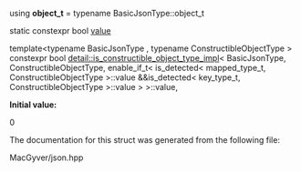 <div id="structdetail_1_1is__constructible__object__type__impl_3_01_basic_json_type_00_01_constructible_oe3af2486927b63ecadb7a7d2ea385f2a">

</div>

<span id="structdetail_1_1is__constructible__object__type__impl_3_01_basic_json_type_00_01_constructible_oe3af2486927b63ecadb7a7d2ea385f2a"
label="structdetail_1_1is__constructible__object__type__impl_3_01_basic_json_type_00_01_constructible_oe3af2486927b63ecadb7a7d2ea385f2a"></span>

<div class="DoxyCompactItemize">

<span id="structdetail_1_1is__constructible__object__type__impl_3_01_basic_json_type_00_01_constructible_oe3af2486927b63ecadb7a7d2ea385f2a_a4d2f18ba45ed33ff1e6f7be379ec3ecb"
label="structdetail_1_1is__constructible__object__type__impl_3_01_basic_json_type_00_01_constructible_oe3af2486927b63ecadb7a7d2ea385f2a_a4d2f18ba45ed33ff1e6f7be379ec3ecb"></span>
using **object_t** = typename BasicJsonType::object_t

</div>

<div class="DoxyCompactItemize">

static constexpr bool
[value](#structdetail_1_1is__constructible__object__type__impl_3_01_basic_json_type_00_01_constructible_oe3af2486927b63ecadb7a7d2ea385f2a_ab3313b72e45caf312e3464d32fff3e67)

</div>

<span id="structdetail_1_1is__constructible__object__type__impl_3_01_basic_json_type_00_01_constructible_oe3af2486927b63ecadb7a7d2ea385f2a_ab3313b72e45caf312e3464d32fff3e67"
label="structdetail_1_1is__constructible__object__type__impl_3_01_basic_json_type_00_01_constructible_oe3af2486927b63ecadb7a7d2ea385f2a_ab3313b72e45caf312e3464d32fff3e67"></span>
template$<$typename BasicJsonType , typename ConstructibleObjectType
$>$  
constexpr bool
[detail::is_constructible_object_type_impl](#structdetail_1_1is__constructible__object__type__impl)$<$
BasicJsonType, ConstructibleObjectType, enable_if_t$<$ is_detected$<$
mapped_type_t, ConstructibleObjectType $>$::value &&is_detected$<$
key_type_t, ConstructibleObjectType $>$::value $>$ $>$::value,

**Initial value:**

<div class="DoxyCode">

0

</div>

The documentation for this struct was generated from the following file:

<div class="DoxyCompactItemize">

MacGyver/json.hpp

</div>
